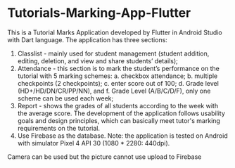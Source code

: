 # Tutorials-Marking-App-Flutter

This is a Tutorial Marks Application developed by Flutter in Android Studio with Dart language. 
The application has three sections: 
1. Classlist - mainly used for student management (student addition, editing, deletion, and view and share students’ details); 
2. Attendance - this section is to mark the student’s performance on the tutorial with 5 marking schemes: a. checkbox attendance; b. multiple checkpoints (2 checkpoints); c. enter score out of 100; d. Grade level (HD+/HD/DN/CR/PP/NN), and f. Grade Level (A/B/C/D/F), only one scheme can be used each week;
3. Report - shows the grades of all students according to the week with the average score. The development of the application follows usability goals and design principles, which can basically meet tutor's marking requirements on the tutorial. 
4. Use Firebase as the database.
Note: the application is tested on Android with simulator Pixel 4 API 30 (1080 * 2280: 440dpi).

Camera can be used but the picture cannot use upload to Firebase

